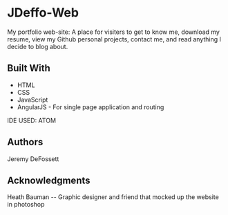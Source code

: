 # JDeffo-Web

My portfolio web-site: A place for visiters to get to know me, download my resume, view my Github personal projects, contact me, and read anything I decide to blog about.  

## Built With

* HTML
* CSS
* JavaScript
* AngularJS - For single page application and routing

IDE USED: ATOM

## Authors

Jeremy DeFossett

## Acknowledgments

Heath Bauman -- Graphic designer and friend that mocked up the website in photoshop
